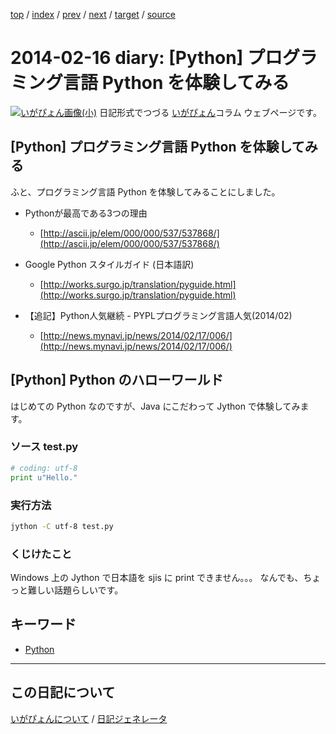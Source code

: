 [top](https://igapyon.github.io/diary/) 
 / [index](https://igapyon.github.io/diary/2014/index.html) 
 / [prev](https://igapyon.github.io/diary/2014/ig140128.html) 
 / [next](https://igapyon.github.io/diary/2014/ig140217.html) 
 / [target](https://igapyon.github.io/diary/2014/ig140216.html) 
 / [source](https://github.com/igapyon/diary/blob/gh-pages/2014/ig140216.html.src.md) 

2014-02-16 diary: [Python] プログラミング言語 Python を体験してみる
=====================================================================================================
[![いがぴょん画像(小)](https://igapyon.github.io/diary/images/iga200306s.jpg "いがぴょん")](https://igapyon.github.io/diary/memo/memoigapyon.html) 日記形式でつづる [いがぴょん](https://igapyon.github.io/diary/memo/memoigapyon.html)コラム ウェブページです。

## [Python] プログラミング言語 Python を体験してみる

ふと、プログラミング言語 Python を体験してみることにしました。


* Pythonが最高である3つの理由
  * [http://ascii.jp/elem/000/000/537/537868/](http://ascii.jp/elem/000/000/537/537868/)



* Google Python スタイルガイド (日本語訳)
  * [http://works.surgo.jp/translation/pyguide.html](http://works.surgo.jp/translation/pyguide.html)



* 【追記】Python人気継続 - PYPLプログラミング言語人気(2014/02)
  * [http://news.mynavi.jp/news/2014/02/17/006/](http://news.mynavi.jp/news/2014/02/17/006/)



## [Python] Python のハローワールド

はじめての Python なのですが、Java にこだわって Jython で体験してみます。

### ソース test.py


```python
# coding: utf-8
print u"Hello."
```



### 実行方法


```sh
jython -C utf-8 test.py
```



### くじけたこと

Windows 上の Jython で日本語を sjis に print できません。。。
なんでも、ちょっと難しい話題らしいです。


## キーワード

* [Python](https://igapyon.github.io/diary/keyword/python.html)

----------------------------------------------------------------------------------------------------

## この日記について
[いがぴょんについて](https://igapyon.github.io/diary/memo/memoigapyon.html) / [日記ジェネレータ](https://github.com/igapyon/igapyonv3)
